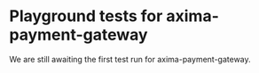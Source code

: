 # Playground tests for axima-payment-gateway
We are still awaiting the first test run for axima-payment-gateway.
